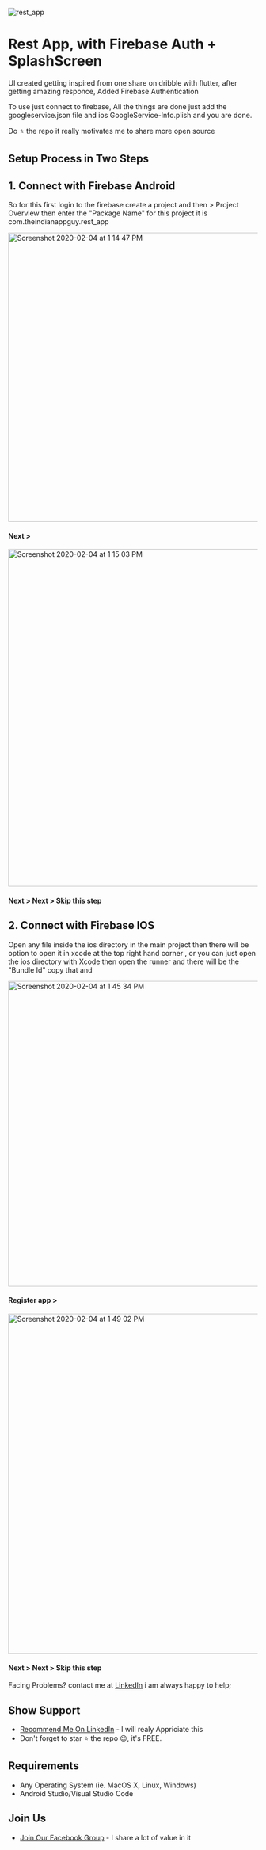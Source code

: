 ![rest_app](https://user-images.githubusercontent.com/55942632/73445975-edf01d80-4381-11ea-9b8f-3bc57490c93f.png)

# Rest App, with Firebase Auth + SplashScreen

UI created getting inspired from one share on dribble with flutter, after getting amazing responce, Added Firebase Authentication

To use just connect to firebase, All the things are done just add the googleservice.json file and ios GoogleService-Info.plish and you are done. 

Do ⭐ the repo it really motivates me to share more open source

## Setup Process in Two Steps
## 1. Connect with Firebase Android 
So for this first login to the firebase create a project and then > Project Overview then enter the "Package Name" for this project it is com.theindianappguy.rest_app 

<img width="584" alt="Screenshot 2020-02-04 at 1 14 47 PM" src="https://user-images.githubusercontent.com/55942632/73725813-30d03d80-4754-11ea-80d5-0478aca43857.png">

#### Next >

<img width="682" alt="Screenshot 2020-02-04 at 1 15 03 PM" src="https://user-images.githubusercontent.com/55942632/73725873-578e7400-4754-11ea-8b95-44bcbf6370f6.png">

#### Next > Next > Skip this step

## 2. Connect with Firebase IOS
Open any file inside the ios directory in the main project then there will be option to open it in xcode at the top right hand corner , or you can just open the ios directory with Xcode
then open the runner and there will be the "Bundle Id" copy that and 

<img width="617" alt="Screenshot 2020-02-04 at 1 45 34 PM" src="https://user-images.githubusercontent.com/55942632/73726023-a5a37780-4754-11ea-8afa-c7b6f7442ff1.png">

#### Register app >

<img width="687" alt="Screenshot 2020-02-04 at 1 49 02 PM" src="https://user-images.githubusercontent.com/55942632/73726261-24001980-4755-11ea-8b0e-c704cfdb67d0.png">

#### Next > Next > Skip this step

Facing Problems? contact me at [LinkedIn](https://www.linkedin.com/in/lamsanskar/) i am always happy to help;

## Show Support
* [Recommend Me On LinkedIn](https://www.linkedin.com/in/lamsanskar/) - I will realy Appriciate this
* Don't forget to star ⭐ the repo 😉, it's FREE.

## Requirements
- Any Operating System (ie. MacOS X, Linux, Windows)
- Android Studio/Visual Studio Code

## Join Us
* [Join Our Facebook Group](https://www.facebook.com/groups/519517995532897/) - I share a lot of value in it
